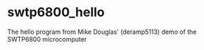 # swtp6800_hello
The hello program from Mike Douglas' (deramp5113) demo of the SWTP6800 microcomputer
